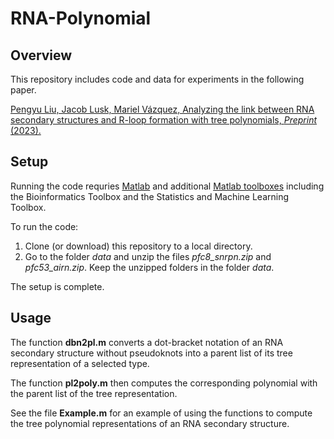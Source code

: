 # RNA-Polynomial

## Overview

This repository includes code and data for experiments in the following paper. 

[Pengyu Liu, Jacob Lusk, Mariel Vázquez, Analyzing the link between RNA secondary structures and R-loop formation with tree polynomials, *Preprint* (2023).](https://)

## Setup

Running the code requries [Matlab](https://matlab.mathworks.com) and additional [Matlab toolboxes](https://www.mathworks.com/products.html) including the Bioinformatics Toolbox and the Statistics and Machine Learning Toolbox.

To run the code:
1. Clone (or download) this repository to a local directory.
2. Go to the folder *data* and unzip the files *pfc8_snrpn.zip* and *pfc53_airn.zip*. Keep the unzipped folders in the folder *data*.

The setup is complete.


## Usage

The function **dbn2pl.m** converts a dot-bracket notation of an RNA secondary structure without pseudoknots into a parent list of its tree representation of a selected type.

The function **pl2poly.m** then computes the corresponding polynomial with the parent list of the tree representation.

See the file **Example.m** for an example of using the functions to compute the tree polynomial representations of an RNA secondary structure.
